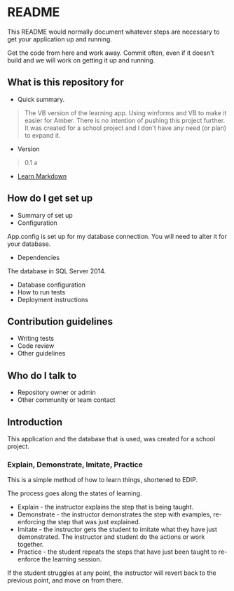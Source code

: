 # README

This README would normally document whatever steps are necessary to get your application up and running.

Get the code from here and work away.  Commit often, even if it doesn't build and we will work on getting it up and running.

## What is this repository for

* Quick summary.

> The VB version of the learning app.  Using winforms and VB to make it easier for Amber.
> There is no intention of pushing this project further.  It was created for a school project and I don't have any need (or plan) to expand it.

* Version

> 0.1 a

* [Learn Markdown](https://bitbucket.org/tutorials/markdowndemo)

## How do I get set up

* Summary of set up
* Configuration

App.config is set up for my database connection.  You will need to alter it for your database.

* Dependencies

The database in SQL Server 2014.

* Database configuration
* How to run tests
* Deployment instructions

## Contribution guidelines

* Writing tests
* Code review
* Other guidelines

## Who do I talk to

* Repository owner or admin
* Other community or team contact

## Introduction

This application and the database that is used, was created for a school project.

### Explain, Demonstrate, Imitate, Practice

This is a simple method of how to learn things, shortened to EDIP.

The process goes along the states of learning.

* Explain - the instructor explains the step that is being taught.
* Demonstrate - the instructor demonstrates the step with examples, re-enforcing the step that was just explained.
* Imitate - the instructor gets the student to imitate what they have just demonstrated.  The instructor and student do the actions or work together.
* Practice - the student repeats the steps that have just been taught to re-enforce the learning session.

If the student struggles at any point, the instructor will revert back to the previous point, and move on from there.
